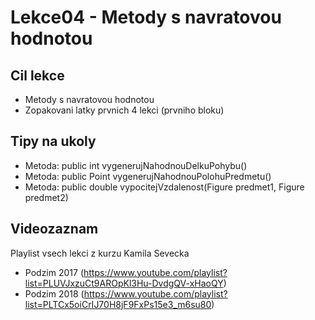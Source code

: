 Lekce04 - Metody s navratovou hodnotou
======================================

Cil lekce
---------

- Metody s navratovou hodnotou
- Zopakovani latky prvnich 4 lekci (prvniho bloku)


Tipy na ukoly
-------------

- Metoda: public int vygenerujNahodnouDelkuPohybu()
- Metoda: public Point vygenerujNahodnouPolohuPredmetu()
- Metoda: public double vypocitejVzdalenost(Figure predmet1, Figure predmet2)


Videozaznam
-----------

Playlist vsech lekci z kurzu Kamila Sevecka
*   Podzim 2017 (https://www.youtube.com/playlist?list=PLUVJxzuCt9AROpKl3Hu-DvdgQV-xHaoQY)
*   Podzim 2018 (https://www.youtube.com/playlist?list=PLTCx5oiCrIJ70H8jF9FxPs15e3_m6su80)
